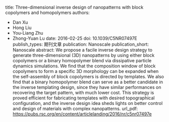 title: Three-dimensional inverse design of nanopatterns with block copolymers and homopolymers
authors:
- Dan Xu
- Hong Liu
- You-Liang Zhu
- Zhong-Yuan Lu
date: 2016-02-25
doi: 10.1039/C5NR07497E
publish_types: 期刊文章
publication: Nanoscale
publication_short: Nanoscale
abstract: We propose a facile inverse design strategy to generate  three-dimensional (3D) nanopatterns by using either block copolymers or a  binary homopolymer blend via dissipative particle dynamics simulations.  We find that the composition window of block copolymers to form a  specific 3D morphology can be expanded when the self-assembly of block  copolymers is directed by templates. We also find that a binary  homopolymer blend can serve as a better candidate in the inverse  templating design, since they have similar performances on recovering  the target pattern, with much lower cost. This strategy is proved  efficient for fabricating templates with desired topographical  configuration, and the inverse design idea sheds lights on better  control and design of materials with complex nanopatterns.
url_pdf: https://pubs.rsc.org/en/content/articlelanding/2016/nr/c5nr07497e

